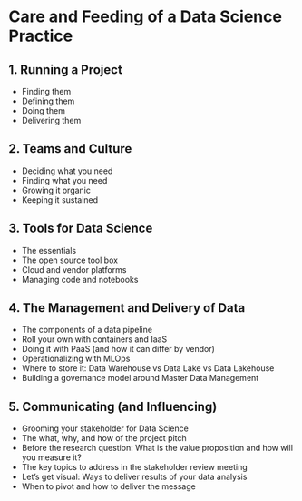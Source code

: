 # Care and Feeding of a Data Science Practice

## 1. Running a Project
* Finding them
* Defining them
* Doing them
* Delivering them

## 2. Teams and Culture
* Deciding what you need
* Finding what you need
* Growing it organic
* Keeping it sustained

## 3. Tools for Data Science
* The essentials
* The open source tool box
* Cloud and vendor platforms
* Managing code and notebooks

## 4. The Management and Delivery of Data
* The components of a data pipeline
* Roll your own with containers and IaaS
* Doing it with PaaS (and how it can differ by vendor)
* Operationalizing with MLOps
* Where to store it: Data Warehouse vs Data Lake vs Data Lakehouse
* Building a governance model around Master Data Management

## 5. Communicating (and Influencing)
* Grooming your stakeholder for Data Science
* The what, why, and how of the project pitch
* Before the research question: What is the value proposition and how will you measure it?
* The key topics to address in the stakeholder review meeting
* Let’s get visual:  Ways to deliver results of your data analysis
* When to pivot and how to deliver the message

